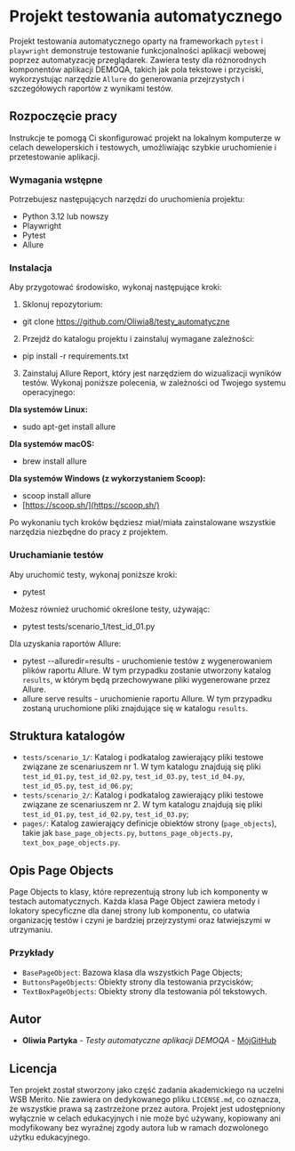 # Projekt testowania automatycznego

Projekt testowania automatycznego oparty na frameworkach `pytest` i `playwright` demonstruje testowanie funkcjonalności aplikacji webowej poprzez automatyzację przeglądarek. Zawiera testy dla różnorodnych komponentów aplikacji DEMOQA, takich jak pola tekstowe i przyciski, wykorzystując narzędzie `Allure` do generowania przejrzystych i szczegółowych raportów z wynikami testów.

## Rozpoczęcie pracy

Instrukcje te pomogą Ci skonfigurować projekt na lokalnym komputerze w celach deweloperskich i testowych, umożliwiając szybkie uruchomienie i przetestowanie aplikacji.

### Wymagania wstępne

Potrzebujesz następujących narzędzi do uruchomienia projektu:
- Python 3.12 lub nowszy
- Playwright
- Pytest
- Allure

### Instalacja

Aby przygotować środowisko, wykonaj następujące kroki:

1. Sklonuj repozytorium:
- git clone https://github.com/Oliwia8/testy_automatyczne

2. Przejdź do katalogu projektu i zainstaluj wymagane zależności:
- pip install -r requirements.txt

3. Zainstaluj Allure Report, który jest narzędziem do wizualizacji wyników testów. Wykonaj poniższe polecenia, w zależności od Twojego systemu operacyjnego:

**Dla systemów Linux:**
- sudo apt-get install allure

**Dla systemów macOS:**
- brew install allure

**Dla systemów Windows (z wykorzystaniem Scoop):**
- scoop install allure
- [https://scoop.sh/](https://scoop.sh/)

Po wykonaniu tych kroków będziesz miał/miała zainstalowane wszystkie narzędzia niezbędne do pracy z projektem.

### Uruchamianie testów

Aby uruchomić testy, wykonaj poniższe kroki:
- pytest

Możesz również uruchomić określone testy, używając:
- pytest tests/scenario_1/test_id_01.py

Dla uzyskania raportów Allure:
- pytest --alluredir=results - uruchomienie testów z wygenerowaniem plików raportu Allure. W tym przypadku zostanie utworzony katalog `results`, w którym będą przechowywane pliki wygenerowane przez Allure.
- allure serve results - uruchomienie raportu Allure. W tym przypadku zostaną uruchomione pliki znajdujące się w katalogu `results`.

## Struktura katalogów

- `tests/scenario_1/`: Katalog i podkatalog zawierający pliki testowe związane ze scenariuszem nr 1. W tym katalogu znajdują się pliki `test_id_01.py`, `test_id_02.py`, `test_id_03.py`, `test_id_04.py`, `test_id_05.py`, `test_id_06.py`;
- `tests/scenario_2/`: Katalog i podkatalog zawierający pliki testowe związane ze scenariuszem nr 2. W tym katalogu znajdują się pliki `test_id_01.py`, `test_id_02.py`, `test_id_03.py`;
- `pages/`: Katalog zawierający definicje obiektów strony (`page_objects`), takie jak `base_page_objects.py`, `buttons_page_objects.py`, `text_box_page_objects.py`.

## Opis Page Objects

Page Objects to klasy, które reprezentują strony lub ich komponenty w testach automatycznych. Każda klasa Page Object zawiera metody i lokatory specyficzne dla danej strony lub komponentu, co ułatwia organizację testów i czyni je bardziej przejrzystymi oraz łatwiejszymi w utrzymaniu.

### Przykłady

- `BasePageObject`: Bazowa klasa dla wszystkich Page Objects;
- `ButtonsPageObjects`: Obiekty strony dla testowania przycisków;
- `TextBoxPageObjects`: Obiekty strony dla testowania pól tekstowych.

## Autor

- **Oliwia Partyka** - *Testy automatyczne aplikacji DEMOQA* - [MójGitHub](https://github.com/Oliwia8/testy_automatyczne)

## Licencja

Ten projekt został stworzony jako część zadania akademickiego na uczelni WSB Merito. Nie zawiera on dedykowanego pliku `LICENSE.md`, co oznacza, że wszystkie prawa są zastrzeżone przez autora. Projekt jest udostępniony wyłącznie w celach edukacyjnych i nie może być używany, kopiowany ani modyfikowany bez wyraźnej zgody autora lub w ramach dozwolonego użytku edukacyjnego.

